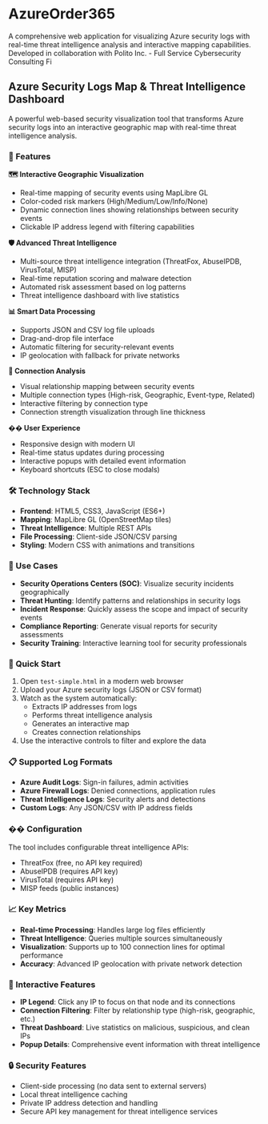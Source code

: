 # AzureOrder365
A comprehensive web application for visualizing Azure security logs with real-time threat intelligence analysis and interactive mapping capabilities. Developed in collaboration with Polito Inc. - Full Service Cybersecurity Consulting Fi

## Azure Security Logs Map & Threat Intelligence Dashboard

A powerful web-based security visualization tool that transforms Azure security logs into an interactive geographic map with real-time threat intelligence analysis.

### 🚀 Features

**🗺️ Interactive Geographic Visualization**
- Real-time mapping of security events using MapLibre GL
- Color-coded risk markers (High/Medium/Low/Info/None)
- Dynamic connection lines showing relationships between security events
- Clickable IP address legend with filtering capabilities

**🛡️ Advanced Threat Intelligence**
- Multi-source threat intelligence integration (ThreatFox, AbuseIPDB, VirusTotal, MISP)
- Real-time reputation scoring and malware detection
- Automated risk assessment based on log patterns
- Threat intelligence dashboard with live statistics

**📊 Smart Data Processing**
- Supports JSON and CSV log file uploads
- Drag-and-drop file interface
- Automatic filtering for security-relevant events
- IP geolocation with fallback for private networks

**🔗 Connection Analysis**
- Visual relationship mapping between security events
- Multiple connection types (High-risk, Geographic, Event-type, Related)
- Interactive filtering by connection type
- Connection strength visualization through line thickness

**�� User Experience**
- Responsive design with modern UI
- Real-time status updates during processing
- Interactive popups with detailed event information
- Keyboard shortcuts (ESC to close modals)

### 🛠️ Technology Stack

- **Frontend**: HTML5, CSS3, JavaScript (ES6+)
- **Mapping**: MapLibre GL (OpenStreetMap tiles)
- **Threat Intelligence**: Multiple REST APIs
- **File Processing**: Client-side JSON/CSV parsing
- **Styling**: Modern CSS with animations and transitions

### 🎯 Use Cases

- **Security Operations Centers (SOC)**: Visualize security incidents geographically
- **Threat Hunting**: Identify patterns and relationships in security logs
- **Incident Response**: Quickly assess the scope and impact of security events
- **Compliance Reporting**: Generate visual reports for security assessments
- **Security Training**: Interactive learning tool for security professionals

### 🚀 Quick Start

1. Open `test-simple.html` in a modern web browser
2. Upload your Azure security logs (JSON or CSV format)
3. Watch as the system automatically:
   - Extracts IP addresses from logs
   - Performs threat intelligence analysis
   - Generates an interactive map
   - Creates connection relationships
4. Use the interactive controls to filter and explore the data

### 📋 Supported Log Formats

- **Azure Audit Logs**: Sign-in failures, admin activities
- **Azure Firewall Logs**: Denied connections, application rules
- **Threat Intelligence Logs**: Security alerts and detections
- **Custom Logs**: Any JSON/CSV with IP address fields

### �� Configuration

The tool includes configurable threat intelligence APIs:
- ThreatFox (free, no API key required)
- AbuseIPDB (requires API key)
- VirusTotal (requires API key)
- MISP feeds (public instances)

### 📈 Key Metrics

- **Real-time Processing**: Handles large log files efficiently
- **Threat Intelligence**: Queries multiple sources simultaneously
- **Visualization**: Supports up to 100 connection lines for optimal performance
- **Accuracy**: Advanced IP geolocation with private network detection

### 🎨 Interactive Features

- **IP Legend**: Click any IP to focus on that node and its connections
- **Connection Filtering**: Filter by relationship type (high-risk, geographic, etc.)
- **Threat Dashboard**: Live statistics on malicious, suspicious, and clean IPs
- **Popup Details**: Comprehensive event information with threat intelligence

### 🔒 Security Features

- Client-side processing (no data sent to external servers)
- Local threat intelligence caching
- Private IP address detection and handling
- Secure API key management for threat intelligence services
